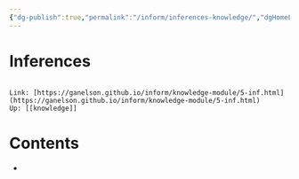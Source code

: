 ```yaml
---
{"dg-publish":true,"permalink":"/inform/inferences-knowledge/","dgHomeLink":true,"dgPassFrontmatter":false}
---
```


# Inferences
```ad-info

Link: [https://ganelson.github.io/inform/knowledge-module/5-inf.html](https://ganelson.github.io/inform/knowledge-module/5-inf.html)
Up: [[knowledge]]
```

# Contents
- 